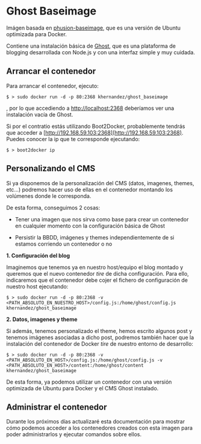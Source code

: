 # Ghost Baseimage

Imágen basada en [phusion-baseimage](http://phusion.github.io/baseimage-docker/), que es una versión de Ubuntu optimizada para Docker.

Contiene una instalación básica de [Ghost](http://ghost.org), que es una plataforma de blogging desarrollada con Node.js y con una interfaz simple y muy cuidada.


## Arrancar el contenedor

Para arrancar el contenedor, ejecuto:

	$ > sudo docker run -d -p 80:2368 khernandez/ghost_baseimage

, por lo que accediendo a [http://localhost:2368](http://localhost:2368) deberíamos ver una instalación vacía de Ghost.

Si por el contratio estás utilizando Boot2Docker, probablemente tendrás que acceder a [http://192.168.59.103:2368](http://192.168.59.103:2368). Puedes conocer la ip que te corresponde ejecutando: 

	$ > boot2docker ip



## Personalizando el CMS

Si ya disponemos de la personalización del CMS (datos, imagenes, themes, etc…) podremos hacer uso de ellas en el contenedor montando los volúmenes donde le corresponda.

De esta forma, conseguimos 2 cosas:

- Tener una imagen que nos sirva como base para crear un contenedor en cualquier momento con la configuración básica de Ghost

- Persistir la BBDD, imágenes y themes independientemente de si estamos corriendo un contenedor o no


**1. Configuración del blog**

Imaginemos que tenemos ya en nuestro host/equipo el blog montado y queremos que el nuevo contenedor *tire* de dicha configuración. Para ello, indicaremos que el contenedor debe cojer el fichero de configuración de nuestro host ejecutando:

	$ > sudo docker run -d -p 80:2368 -v <PATH_ABSOLUTO_EN_NUESTRO_HOST>/config.js:/home/ghost/config.js khernandez/ghost_baseimage

**2. Datos, imagenes y theme**

Si además, tenemos personalizado el theme, hemos escrito algunos post y tenemos imágenes asociadas a dicho post, podremos también hacer que la instalación del contenedor de Docker *tire* de nuestro entorno de desarrollo:

	$ > sudo docker run -d -p 80:2368 -v <PATH_ABSOLUTO_EN_HOST>/config.js:/home/ghost/config.js -v <PATH_ABSOLUTO_EN_HOST>/content:/home/ghost/content khernandez/ghost_baseimage

De esta forma, ya podemos utilizar un contenedor con una versión optimizada de Ubuntu para Docker y el CMS Ghost instalado.


## Administrar el contenedor

Durante los próximos días actualizaré esta documentación para mostrar cómo podemos acceder a los contenedores creados con esta imagen para poder administrarlos y ejecutar comandos sobre ellos.